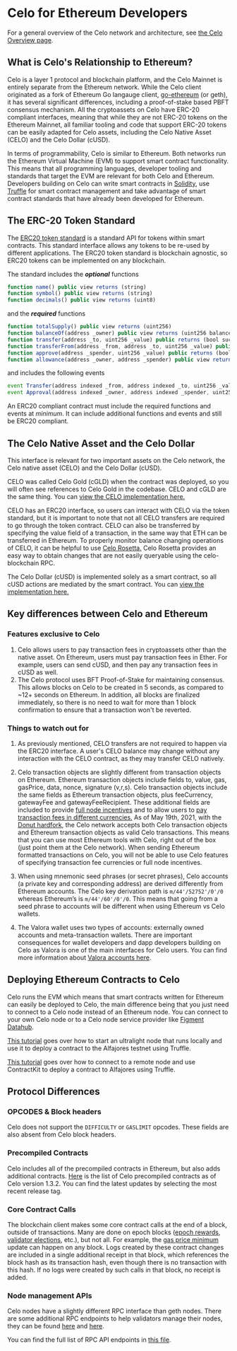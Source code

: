 # Celo for Ethereum Developers

For a general overview of the Celo network and architecture, see [the Celo Overview page](../overview.md).

## What is Celo's Relationship to Ethereum?

Celo is a layer 1 protocol and blockchain platform, and the Celo Mainnet is entirely separate from the Ethereum network.
While the Celo client originated as a fork of Ethereum Go langauge client, [go-ethereum](https://github.com/ethereum/go-ethereum) (or geth), it has several significant differences, including a proof-of-stake based PBFT consensus mechanism. All the cryptoassets on Celo have ERC-20 compliant interfaces, meaning that while they are not ERC-20 tokens on the Ethereum Mainnet, all familiar tooling and code that support ERC-20 tokens can be easily adapted for Celo assets, including the Celo Native Asset (CELO) and the Celo Dollar (cUSD). 

In terms of programmability, Celo is similar to Ethereum. Both networks run the Ethereum Virtual Machine (EVM) to support smart contract functionality. 
This means that all programming languages, developer tooling and standards that target the EVM are relevant for both Celo and Ethereum. 
Developers building on Celo can write smart contracts in [Solidity](https://solidity.readthedocs.io/en/latest/), use [Truffle](https://www.trufflesuite.com/) for smart contract management and 
take advantage of smart contract standards that have already been developed for Ethereum.

## The ERC-20 Token Standard

The [ERC20 token standard](https://eips.ethereum.org/EIPS/eip-20) is a standard API for tokens within smart contracts. 
This standard interface allows any tokens to be re-used by different applications. 
The ERC20 token standard is blockchain agnostic, so ERC20 tokens can be implemented on any blockchain.

The standard includes the __*optional*__ functions

```javascript
function name() public view returns (string)
function symbol() public view returns (string)
function decimals() public view returns (uint8)
```

and the __*required*__ functions

```javascript
function totalSupply() public view returns (uint256)
function balanceOf(address _owner) public view returns (uint256 balance)
function transfer(address _to, uint256 _value) public returns (bool success)
function transferFrom(address _from, address _to, uint256 _value) public returns (bool success)
function approve(address _spender, uint256 _value) public returns (bool success)
function allowance(address _owner, address _spender) public view returns (uint256 remaining)
```

and includes the following events

```js
event Transfer(address indexed _from, address indexed _to, uint256 _value)
event Approval(address indexed _owner, address indexed _spender, uint256 _value)
```

An ERC20 compliant contract must include the required functions and events at *minimum*. 
It can include additional functions and events and still be ERC20 compliant.

## The Celo Native Asset and the Celo Dollar

This interface is relevant for two important assets on the Celo network, the Celo native asset (CELO) and the Celo Dollar (cUSD).

CELO was called Celo Gold (cGLD) when the contract was deployed, so you will often see references to Celo Gold in the codebase. 
CELO and cGLD are the same thing. You can [view the CELO implementation here.](https://explorer.celo.org/address/0x8dd4f800851db9dc219fdfaeb82f8d69e2b13582/contracts)

CELO has an ERC20 interface, so users can interact with CELO via the token standard, but it is important to note that not all CELO transfers are required to go through the token contract. 
CELO can also be transferred by specifying the value field of a transaction, in the same way that ETH can be transferred in Ethereum. 
To properly monitor balance changing operations of CELO, it can be helpful to use [Celo Rosetta.](https://github.com/celo-org/rosetta)
Celo Rosetta provides an easy way to obtain changes that are not easily queryable using the celo-blockchain RPC. 

The Celo Dollar (cUSD) is implemented solely as a smart contract, so all cUSD actions are mediated by the smart contract. 
You can [view the implementation here.](https://explorer.celo.org/address/0xaa933baf03cfc55b8e4e0d7de479bcc12f189352/contracts)

## Key differences between Celo and Ethereum

### Features exclusive to Celo

 1. Celo allows users to pay transaction fees in cryptoassets other than the native asset. On Ethereum, users must pay transaction fees in Ether. For example, users can send cUSD, and then pay any transaction fees in cUSD as well.
 2. The Celo protocol uses BFT Proof-of-Stake for maintaining consensus. This allows blocks on Celo to be created in 5 seconds, as compared to ~12+ seconds on Ethereum. In addition, all blocks are finalized immediately, so there is no need to wait for more than 1 block confirmation to ensure that a transaction won't be reverted.

### Things to watch out for

 1. As previously mentioned, CELO transfers are not required to happen via the ERC20 interface. A user's CELO balance may change without any interaction with the CELO contract, as they may transfer CELO natively.

 2. Celo transaction objects are slightly different from transaction objects on Ethereum. 
 Ethereum transaction objects include fields to, value, gas, gasPrice, data, nonce, signature (v,r,s). 
 Celo transaction objects include the same fields as Ethereum transaction objects, plus feeCurrency, gatewayFee and gatewayFeeRecipient. 
 These additional fields are included to provide [full node incentives](../overview.md#incentives-for-operating-full-nodes) 
 and to allow users to [pay transaction fees in different currencies.](../overview.md#richer-transactions) As of May 19th, 2021, with the [Donut hardfork](https://medium.com/celoorg/dissecting-the-donut-hardfork-23cad6015fa2), the Celo network accepts both Celo transaction objects and Ethereum transaction objects as valid Celo transactions. This means that you can use most Ethereum tools with Celo, right out of the box (just point them at the Celo network). When sending Ethereum formatted transactions on Celo, you will not be able to use Celo features of specifying transaction fee currencies or full node incentives.

 3. When using mnemonic seed phrases (or secret phrases), Celo accounts (a private key and corresponding address) are derived differently from Ethereum accounts. The Celo key derivation path is `m/44'/52752'/0'/0` whereas Ethereum’s is `m/44'/60'/0'/0`. This means that going from a seed phrase to accounts will be different when using Ethereum vs Celo wallets.

 4. The Valora wallet uses two types of accounts: externally owned accounts and meta-transaction wallets. There are important consequences for wallet developers and dapp developers building on Celo as Valora is one of the main interfaces for Celo users. You can find more information about [Valora accounts here](../celo-codebase/protocol/identity/valora-accounts.md).

## Deploying Ethereum Contracts to Celo

Celo runs the EVM which means that smart contracts written for Ethereum can easily be deployed to Celo, the main difference being that you just need to connect to a Celo node instead of an Ethereum node. You can connect to your own Celo node or to a Celo node service provider like [Figment Datahub](https://figment.io/datahub/celo/). 

[This tutorial](./walkthroughs/hellocontracts.md) goes over how to start an ultralight node that runs locally and use it to deploy a contract to the Alfajores testnet using Truffle.

[This tutorial](./walkthroughs/hello-contract-remote-node.md) goes over how to connect to a remote node and use ContractKit to deploy a contract to Alfajores using Truffle.

## Protocol Differences

### OPCODES & Block headers

Celo does not support the `DIFFICULTY` or `GASLIMIT` opcodes. These fields are also absent from Celo block headers.

### Precompiled Contracts

Celo includes all of the precompiled contracts in Ethereum, but also adds additional contracts. [Here](https://github.com/celo-org/celo-blockchain/blob/v1.3.2/core/vm/contracts.go#L157) is the list of Celo precompiled contracts as of Celo version 1.3.2. You can find the latest updates by selecting the most recent release tag.

### Core Contract Calls

The blockchain client makes some core contract calls at the end of a block, outside of transactions.  Many are done on epoch blocks ([epoch rewards](../celo-codebase/protocol/proof-of-stake/epoch-rewards.md), [validator elections](../celo-codebase/protocol/proof-of-stake/validator-elections.md), etc.), but not all.  For example, the [gas price minimum](../celo-codebase/protocol/transactions/gas-pricing.md) update can happen on any block.
Logs created by these contract changes are included in a single additional receipt in that block, which references the block hash as its transaction hash, even though there is no transaction with this hash. If no logs were created by such calls in that block, no receipt is added.

### Node management APIs

Celo nodes have a slightly different RPC interface than geth nodes. There are some additional RPC endpoints to help validators manage their nodes, they can be found [here](../validator-guide/proxy.md#rpc-api) and [here](../validator-guide/node-upgrades.md#hotswapping-validator-nodes). 

You can find the full list of RPC API endpoints in [this file](https://github.com/celo-org/celo-blockchain/blob/master/internal/web3ext/web3ext.go).
